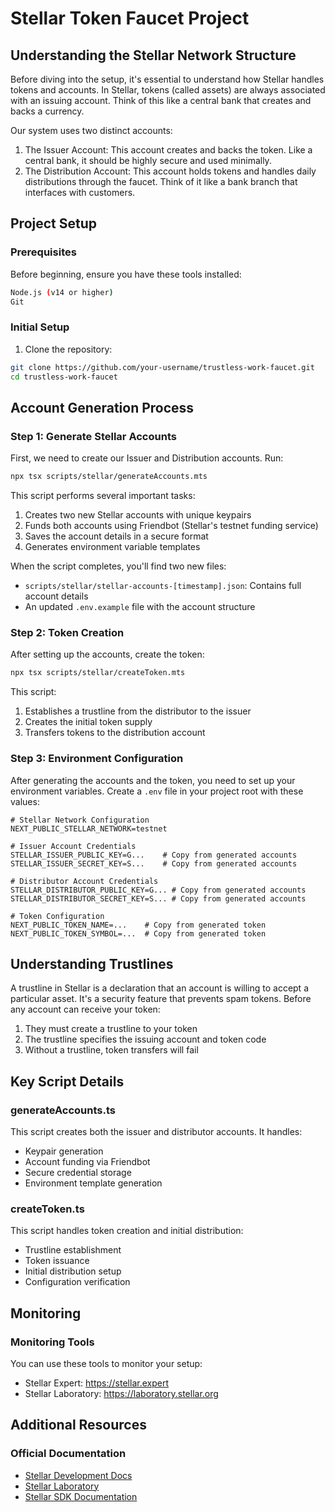# Stellar Token Faucet Project

## Understanding the Stellar Network Structure

Before diving into the setup, it's essential to understand how Stellar handles tokens and accounts. In Stellar, tokens (called assets) are always associated with an issuing account. Think of this like a central bank that creates and backs a currency.

Our system uses two distinct accounts:

1. The Issuer Account: This account creates and backs the token. Like a central bank, it should be highly secure and used minimally.
2. The Distribution Account: This account holds tokens and handles daily distributions through the faucet. Think of it like a bank branch that interfaces with customers.

## Project Setup

### Prerequisites

Before beginning, ensure you have these tools installed:
```bash
Node.js (v14 or higher)
Git
```

### Initial Setup

1. Clone the repository:
```bash
git clone https://github.com/your-username/trustless-work-faucet.git
cd trustless-work-faucet
```

## Account Generation Process

### Step 1: Generate Stellar Accounts

First, we need to create our Issuer and Distribution accounts. Run:

```bash
npx tsx scripts/stellar/generateAccounts.mts
```

This script performs several important tasks:
1. Creates two new Stellar accounts with unique keypairs
2. Funds both accounts using Friendbot (Stellar's testnet funding service)
3. Saves the account details in a secure format
4. Generates environment variable templates

When the script completes, you'll find two new files:
- `scripts/stellar/stellar-accounts-[timestamp].json`: Contains full account details
- An updated `.env.example` file with the account structure

### Step 2: Token Creation

After setting up the accounts, create the token:

```bash
npx tsx scripts/stellar/createToken.mts
```

This script:
1. Establishes a trustline from the distributor to the issuer
2. Creates the initial token supply
3. Transfers tokens to the distribution account

### Step 3: Environment Configuration

After generating the accounts and the token, you need to set up your environment variables. Create a `.env` file in your project root with these values:

```env
# Stellar Network Configuration
NEXT_PUBLIC_STELLAR_NETWORK=testnet

# Issuer Account Credentials
STELLAR_ISSUER_PUBLIC_KEY=G...    # Copy from generated accounts
STELLAR_ISSUER_SECRET_KEY=S...    # Copy from generated accounts

# Distributor Account Credentials
STELLAR_DISTRIBUTOR_PUBLIC_KEY=G... # Copy from generated accounts
STELLAR_DISTRIBUTOR_SECRET_KEY=S... # Copy from generated accounts

# Token Configuration
NEXT_PUBLIC_TOKEN_NAME=...    # Copy from generated token
NEXT_PUBLIC_TOKEN_SYMBOL=...  # Copy from generated token
```

## Understanding Trustlines

A trustline in Stellar is a declaration that an account is willing to accept a particular asset. It's a security feature that prevents spam tokens. Before any account can receive your token:

1. They must create a trustline to your token
2. The trustline specifies the issuing account and token code
3. Without a trustline, token transfers will fail

## Key Script Details

### generateAccounts.ts
This script creates both the issuer and distributor accounts. It handles:
- Keypair generation
- Account funding via Friendbot
- Secure credential storage
- Environment template generation

### createToken.ts
This script handles token creation and initial distribution:
- Trustline establishment
- Token issuance
- Initial distribution setup
- Configuration verification

## Monitoring

### Monitoring Tools

You can use these tools to monitor your setup:
- Stellar Expert: https://stellar.expert
- Stellar Laboratory: https://laboratory.stellar.org

## Additional Resources

### Official Documentation
- [Stellar Development Docs](https://developers.stellar.org/docs)
- [Stellar Laboratory](https://laboratory.stellar.org)
- [Stellar SDK Documentation](https://stellar.github.io/js-stellar-sdk/)